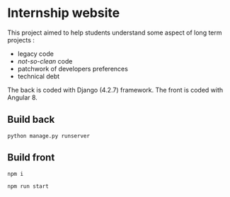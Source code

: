 # Internship website


This project aimed to help students understand some aspect of long term projects :
- legacy code
- *not-so-clean* code
- patchwork of developers preferences
- technical debt

The back is coded with Django (4.2.7) framework.
The front is coded with Angular 8.

## Build back

`python manage.py runserver`

## Build front

`npm i`

`npm run start`
